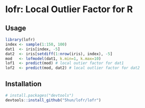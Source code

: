 # lofr: Local Outlier Factor for R

## Usage

``` r
library(lofr)
index <- sample(1:150, 100)
dat1  <- iris[index, -5]
dat2  <- iris[setdiff(1:nrow(iris), index), -5]
mod   <- lofmodel(dat1, k.min=1, k.max=10)
lof1  <- predict(mod) # local outier factor for dat1
lof2  <- predict(mod, dat2) # local outlier factor for dat2
```

## Installation

``` r
# install.packages("devtools")
devtools::install_github("5hun/lofr/lofr")
```
